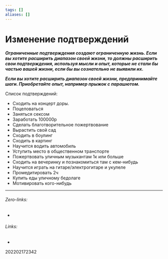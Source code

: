 ```yaml
---
tags: []
aliases: []
---
```

# Изменение подтверждений
___Ограниченные подтверждения создают ограниченную жизнь. Если вы хотите расширить диапазон своей жизни, то должны расширить свои подтверждения, используя мысли и опыт, которые не стали бы частью вашей жизни, если бы вы сознательно не выявили их.___

___Если вы хотите расширить диапазон своей жизни, предпринимайте шаги. Приобретайте опыт, например прыжок с парашютом.___ 


Список подтверждений:
- Сходить на концерт доры.
- Поцеловаться
- Заняться сексом
- Заработать 100000р
- Сделать благотворительное пожертвование
- Вырастить свой сад
- Сходить в боулинг
- Сходить в картинг
- Научится водить автомобиль
- Уступить место в общественном транспорте
- Пожертвовать уличным музыкантам 1к или больше
- Сходить на вечеринку и познакомиться там с кем-нибудь
- Научится играть на гитаре/электрогитаре и укулеле
- Промедитировать 2ч
- Купить еды уличному бедолаге
- Мотивировать кого-нибудь
___
###### Zero-links:
-
###### Links:
-

202202172342